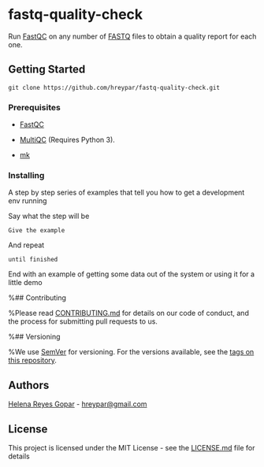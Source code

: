 # fastq-quality-check #

Run [FastQC](https://www.bioinformatics.babraham.ac.uk/projects/fastqc/) on any number of [FASTQ](https://en.wikipedia.org/wiki/FASTQ_format) files to obtain a quality report for each one.

## Getting Started

`git clone https://github.com/hreypar/fastq-quality-check.git`

### Prerequisites

- [FastQC](https://raw.githubusercontent.com/s-andrews/FastQC/master/INSTALL.txt)

- [MultiQC](https://multiqc.info/docs/#manual-installation) (Requires Python 3).

- [mk](https://9fans.github.io/plan9port/man/man1/mk.html "A successor for make.")



### Installing

A step by step series of examples that tell you how to get a development env running

Say what the step will be

```
Give the example
```

And repeat

```
until finished
```

End with an example of getting some data out of the system or using it for a little demo

[comment]: <> (This is a comment, it will not be included)

%## Contributing

%Please read [CONTRIBUTING.md](https://gist.github.com/PurpleBooth/b24679402957c63ec426) for details on our code of conduct, and the process for submitting pull requests to us.

%## Versioning

%We use [SemVer](http://semver.org/) for versioning. For the versions available, see the [tags on this repository](https://github.com/your/project/tags). 

## Authors

[Helena Reyes Gopar](https://scholar.google.com/citations?user=yprpaRoAAAAJ&hl=en) - hreypar@gmail.com


## License

This project is licensed under the MIT License - see the [LICENSE.md](LICENSE.md) file for details

